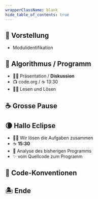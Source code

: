```yaml
---
wrapperClassName: blank
hide_table_of_contents: true
---
```


<Timeline title="Woche 1">
<Event time="12:45">

## 👋 Vorstellung

- Modulidentifikation

</Event>
<Event time="13:00">

## :butterfly: Algorithmus / Programm

- :man_teacher: Präsentation / **Diskussion**
- :tv: code.org / :coffee: 13:30
- :man_student: Lesen und Lösen

</Event>
<Event time="14:20">

## :coffee: Grosse Pause

</Event>
<Event time="14:40">

## :waning_crescent_moon: Hallo Eclipse

- :man_teacher: Wir lösen die Aufgaben zusammen
- :coffee: **15:30**
- 🧐 Analyse des bisherigen Programms
- :sparkles: vom Quellcode zum Programm

</Event>
<Event time="15:50">

## :triangular_ruler: Code-Konventionen

</Event>
<Event time="16:15">

## 🏝️ Ende

</Event>
</Timeline>
